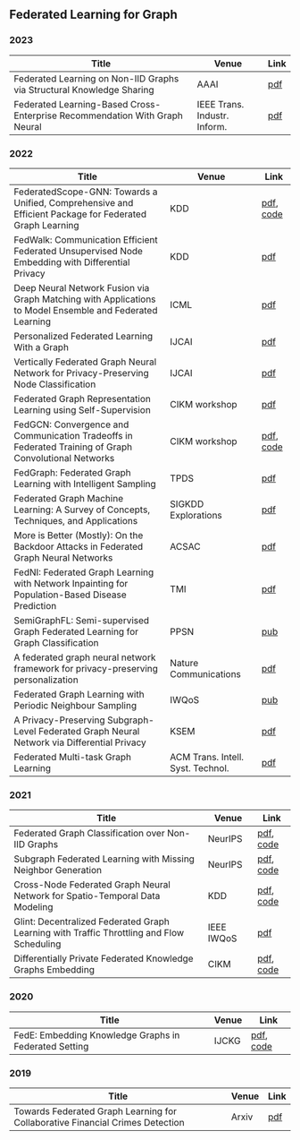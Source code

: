## Federated Learning for Graph

### 2023

| Title                                                        | Venue                        | Link                                                         |
| ------------------------------------------------------------ | ---------------------------- | ------------------------------------------------------------ |
| Federated Learning on Non-IID Graphs via Structural Knowledge Sharing | AAAI                         | [pdf](https://arxiv.org/pdf/2211.13009.pdf)                  |
| Federated Learning-Based Cross-Enterprise Recommendation With Graph Neural | IEEE Trans. Industr. Inform. | [pdf](https://ieeexplore.ieee.org/stamp/stamp.jsp?tp=&arnumber=9873989&tag=1) |

### 2022

| Title                                                        | Venue                             | Link                                                         |
| ------------------------------------------------------------ | --------------------------------- | ------------------------------------------------------------ |
| FederatedScope-GNN: Towards a Unified, Comprehensive and Efficient Package for Federated Graph Learning | KDD                               | [pdf](https://dl.acm.org/doi/abs/10.1145/3534678.3539112), [code](https://github.com/alibaba/FederatedScope/tree/master/medscale/gfl) |
| FedWalk: Communication Efficient Federated Unsupervised Node Embedding with Differential Privacy | KDD                               | [pdf](https://arxiv.org/pdf/2205.15896v2.pdf)                |
| Deep Neural Network Fusion via Graph Matching with Applications to Model Ensemble and Federated Learning | ICML                              | [pdf](https://proceedings.mlr.press/v162/liu22k/liu22k.pdf)  |
| Personalized Federated Learning With a Graph                 | IJCAI                             | [pdf](https://www.ijcai.org/proceedings/2022/0357.pdf)       |
| Vertically Federated Graph Neural Network for Privacy-Preserving Node Classification | IJCAI                             | [pdf](https://www.ijcai.org/proceedings/2022/0272.pdf)       |
| Federated Graph Representation Learning using Self-Supervision | CIKM workshop                     | [pdf](https://arxiv.org/pdf/2210.15120.pdf)                  |
| FedGCN: Convergence and Communication Tradeoffs in Federated Training of Graph Convolutional Networks | CIKM workshop                     | [pdf](https://arxiv.org/abs/2201.12433),  [code](https://github.com/yh-yao/FedGCN) |
| FedGraph: Federated Graph Learning with Intelligent Sampling | TPDS                              | [pdf](https://arxiv.org/pdf/2111.01370.pdf)                  |
| Federated Graph Machine Learning: A Survey of Concepts, Techniques, and Applications | SIGKDD Explorations               | [pdf](https://arxiv.org/pdf/2207.11812.pdf)                  |
| More is Better (Mostly): On the Backdoor Attacks in Federated Graph Neural Networks | ACSAC                             | [pdf](https://dl.acm.org/doi/pdf/10.1145/3564625.3567999)    |
| FedNI: Federated Graph Learning with Network Inpainting for Population-Based Disease Prediction | TMI                               | [pdf](https://arxiv.org/pdf/2112.10166.pdf)                  |
| SemiGraphFL: Semi-supervised Graph Federated Learning for Graph Classification | PPSN                              | [pub](https://doi.org/10.1007/978-3-031-14714-2_33)          |
| A federated graph neural network framework for privacy-preserving personalization | Nature Communications             | [pdf](https://www.nature.com/articles/s41467-022-30714-9.pdf) |
| Federated Graph Learning with Periodic Neighbour Sampling    | IWQoS                             | [pub](https://ieeexplore.ieee.org/Xplore/errorpage.jsp?url=http%3A%2F%2Fieeexplore.ieee.org%2Fstamp%2Fstamp.jsp%3Ftp%3D%26arnumber%3D9812908) |
| A Privacy-Preserving Subgraph-Level Federated Graph Neural Network via Differential Privacy | KSEM                              | [pdf](https://arxiv.org/pdf/2206.03492.pdf)                  |
| Federated Multi-task Graph Learning                          | ACM Trans. Intell. Syst. Technol. | [pdf](https://dl.acm.org/doi/pdf/10.1145/3527622)            |

### 2021

| Title                                                        | Venue      | Link                                                         |
| ------------------------------------------------------------ | ---------- | ------------------------------------------------------------ |
| Federated Graph Classification over Non-IID Graphs           | NeurIPS    | [pdf](https://proceedings.neurips.cc//paper/2021/file/9c6947bd95ae487c81d4e19d3ed8cd6f-Paper.pdf), [code](https://github.com/Oxfordblue7/GCFL) |
| Subgraph Federated Learning with Missing Neighbor Generation | NeurIPS    | [pdf](http://proceedings.neurips.cc/paper/2021/file/34adeb8e3242824038aa65460a47c29e-Paper.pdf), [code](https://github.com/zkhku/fedsage) |
| Cross-Node Federated Graph Neural Network for Spatio-Temporal Data Modeling | KDD        | [pdf](https://arxiv.org/pdf/2106.05223v1.pdf), [code](https://github.com/mengcz13/KDD2021_CNFGNN) |
| Glint: Decentralized Federated Graph Learning with Traffic Throttling and Flow Scheduling | IEEE IWQoS | [pdf](https://ieeexplore.ieee.org/abstract/document/9521331) |
| Differentially Private Federated Knowledge Graphs Embedding  | CIKM       | [pdf](https://arxiv.org/pdf/2105.07615v2.pdf), [code](https://github.com/HKUST-KnowComp/FKGE) |

### 2020

| Title                                                 | Venue | Link                                                         |
| ----------------------------------------------------- | ----- | ------------------------------------------------------------ |
| FedE: Embedding Knowledge Graphs in Federated Setting | IJCKG | [pdf](https://dl.acm.org/doi/fullHtml/10.1145/3502223.3502233), [code](https://github.com/zjukg/FedE) |

### 2019

| Title                                                        | Venue | Link                                          |
| ------------------------------------------------------------ | ----- | --------------------------------------------- |
| Towards Federated Graph Learning for Collaborative Financial Crimes Detection | Arxiv | [pdf](https://arxiv.org/pdf/1909.12946v2.pdf) |
